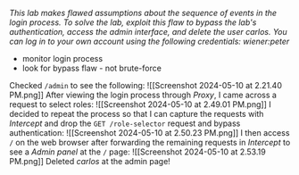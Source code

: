 *This lab makes flawed assumptions about the sequence of events in the login process. To solve the lab, exploit this flaw to bypass the lab's authentication, access the admin interface, and delete the user carlos.
You can log in to your own account using the following credentials: wiener:peter*
- monitor login process
- look for bypass flaw - not brute-force 

Checked `/admin` to see the following: 
![[Screenshot 2024-05-10 at 2.21.40 PM.png]]
After viewing the login process through *Proxy*, I came across a request to select roles:
![[Screenshot 2024-05-10 at 2.49.01 PM.png]]
I decided to repeat the process so that I can capture the requests with *Intercept* and drop the `GET /role-selector` request and bypass authentication:
![[Screenshot 2024-05-10 at 2.50.23 PM.png]]
I then access `/` on the web browser after forwarding the remaining requests in *Intercept* to see a *Admin panel* at the `/` page:
![[Screenshot 2024-05-10 at 2.53.19 PM.png]]
Deleted *carlos* at the admin page!